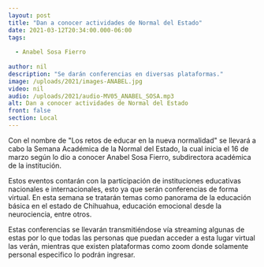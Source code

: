 ```yaml
---
layout: post
title: "Dan a conocer actividades de Normal del Estado"
date: 2021-03-12T20:34:00.000-06:00
tags:
  
  - Anabel Sosa Fierro
  
author: nil
description: "Se darán conferencias en diversas plataformas."
image: /uploads/2021/images-ANABEL.jpg
video: nil
audio: /uploads/2021/audio-MV05_ANABEL_SOSA.mp3
alt: Dan a conocer actividades de Normal del Estado
front: false
section: Local
---
```


Con el nombre de "Los retos de educar en la nueva normalidad" se llevará a cabo la Semana Académica de la Normal del Estado, la cual inicia el 16 de marzo según lo dio a conocer Anabel Sosa Fierro, subdirectora académica de la institución.

Estos eventos contarán con la participación de instituciones educativas nacionales e internacionales, esto ya que serán conferencias de forma virtual. En esta semana se tratarán temas como panorama de la educación básica en el estado de Chihuahua, educación emocional desde la neurociencia, entre otros.

Estas conferencias se llevarán transmitiéndose vía streaming algunas de estas por lo que todas las personas que puedan acceder a esta lugar virtual las verán, mientras que existen plataformas como zoom donde solamente personal especifico lo podrán ingresar.
